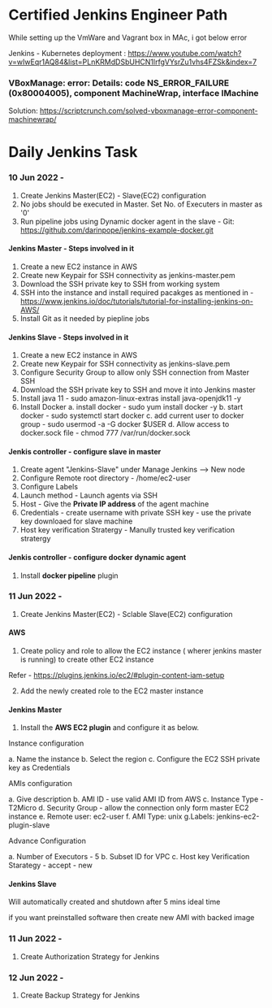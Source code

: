 # Certified Jenkins Engineer Path

While setting up the VmWare and Vagrant box in MAc, i got below error 

Jenkins - Kubernetes deployment : https://www.youtube.com/watch?v=wIwEqr1AQ84&list=PLnKRMdDSbUHCN1lrfgVYsrZu1vhs4FZSk&index=7

### VBoxManage: error: Details: code NS_ERROR_FAILURE (0x80004005), component MachineWrap, interface IMachine

Solution: https://scriptcrunch.com/solved-vboxmanage-error-component-machinewrap/

# Daily Jenkins Task

### 10 Jun 2022 - 

1. Create Jenkins Master(EC2) - Slave(EC2) configuration
2. No jobs should be executed in Master. Set No. of Executers in master as '0'
3. Run pipeline jobs using Dynamic docker agent in the slave - Git: https://github.com/darinpope/jenkins-example-docker.git

#### Jenkins Master  - Steps involved in it

1. Create a new EC2 instance in AWS 
2. Create new Keypair for SSH connectivity as jenkins-master.pem
3. Download the SSH private key to SSH from working system
4. SSH into the instance and install required pacakges as mentioned in - https://www.jenkins.io/doc/tutorials/tutorial-for-installing-jenkins-on-AWS/
5. Install Git as it needed by piepline jobs

#### Jenkins Slave - Steps involved in it

1. Create a new EC2 instance in AWS
2. Create new Keypair for SSH connectivity as jenkins-slave.pem
3. Configure Security Group to allow only SSH connection from Master SSH
4. Download the SSH private key to SSH and move it into Jenkins master
5. Install java 11 - sudo amazon-linux-extras install java-openjdk11 -y
6. Install Docker
    a. install docker - sudo yum install docker -y
    b. start docker - sudo systemctl start docker
    c. add current user to docker group - sudo usermod -a -G docker $USER
    d. Allow access to docker.sock file - chmod 777 /var/run/docker.sock
 
 #### Jenkis controller  - configure slave in master
 
 1. Create agent "Jenkins-Slave" under Manage Jenkins --> New node
 2. Configure Remote root directory - /home/ec2-user
 3. Configure Labels
 4. Launch method - Launch agents via SSH
 5. Host - Give the <b>Private IP address</b> of the agent machine
 6. Credentials - create username with private SSH key - use the private key downloaed for slave machine
 7. Host key verification Stratergy - Manully trusted key verification stratergy

#### Jenkis controller  - configure docker dynamic agent

1. Install <b>docker pipeline</b> plugin

### 11 Jun 2022 - 

1. Create Jenkins Master(EC2) - Sclable Slave(EC2) configuration

#### AWS

1. Create policy and role to allow the EC2 instance ( wherer jenkins master is running) to create other EC2 instance

Refer - https://plugins.jenkins.io/ec2/#plugin-content-iam-setup

2. Add the newly created role to the EC2 master instance

#### Jenkins Master

1. Install the <b>AWS EC2 plugin</b> and configure it as below.

Instance configuration

a. Name the instance
b. Select the region
c. Configure the EC2 SSH private key as Credentials

AMIs configuration

a. Give description
b. AMI ID - use valid AMI ID from AWS
c. Instance Type - T2Micro
d. Security Group - allow the connection only form master EC2 instance
e. Remote user:  ec2-user
f. AMI Type: unix
g.Labels: jenkins-ec2-plugin-slave

Advance Configuration

a. Number of Executors - 5
b. Subset ID for VPC
c.  Host key Verification Starategy - accept - new


#### Jenkins Slave

Will automatically created and shutdown after 5 mins ideal time

if you want preinstalled software then create new AMI with backed image

### 11 Jun 2022 - 

1. Create Authorization Strategy for Jenkins

### 12 Jun 2022 - 

1. Create Backup Strategy for Jenkins
